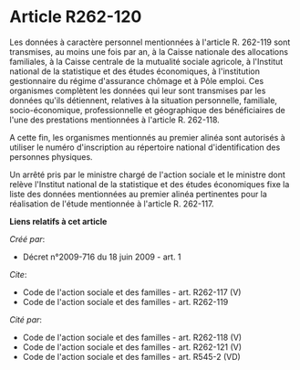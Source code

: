 # Article R262-120

Les données à caractère personnel mentionnées à l'article R. 262-119 sont transmises, au moins une fois par an, à la Caisse
nationale des allocations familiales, à la Caisse centrale de la mutualité sociale agricole, à l'Institut national de la
statistique et des études économiques, à l'institution gestionnaire du régime d'assurance chômage et à Pôle emploi. Ces
organismes complètent les données qui leur sont transmises par les données qu'ils détiennent, relatives à la situation
personnelle, familiale, socio-économique, professionnelle et géographique des bénéficiaires de l'une des prestations
mentionnées à l'article R. 262-118. 

A cette fin, les organismes mentionnés au premier alinéa sont autorisés à utiliser le numéro d'inscription au répertoire
national d'identification des personnes physiques. 

Un arrêté pris par le ministre chargé de l'action sociale et le ministre dont relève l'Institut national de la statistique et
des études économiques fixe la liste des données mentionnées au premier alinéa pertinentes pour la réalisation de l'étude
mentionnée à l'article R. 262-117.

**Liens relatifs à cet article**

_Créé par_:

  - Décret n°2009-716 du 18 juin 2009 - art. 1

_Cite_:

  - Code de l'action sociale et des familles - art. R262-117 (V)
  - Code de l'action sociale et des familles - art. R262-119

_Cité par_:

  - Code de l'action sociale et des familles - art. R262-118 (V)
  - Code de l'action sociale et des familles - art. R262-121 (V)
  - Code de l'action sociale et des familles - art. R545-2 (VD)

